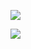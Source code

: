 ![](https://visitor-badge.glitch.me/badge?page_id=Morty-debug/)

![](https://github-readme-stats.vercel.app/api/top-langs/?username=Morty-debug&langs_count=8&theme=tokyonight)
